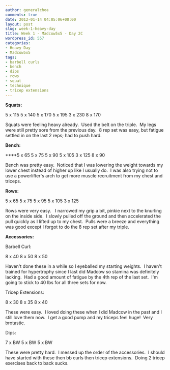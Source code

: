 ```yaml
---
author: generalchoa
comments: true
date: 2012-01-14 04:05:06+00:00
layout: post
slug: week-1-heavy-day
title: Week 1 - Madcow5x5 - Day 2C
wordpress_id: 557
categories:
- Heavy Day
- Madcow5x5
tags:
- barbell curls
- bench
- dips
- rows
- squat
- technique
- tricep extensions
---
```


**Squats:**

5 x 115
5 x 140
5 x 170
5 x 195
3 x 230
8 x 170

Squats were feeling heavy already.  Used the belt on the triple.  My legs were still pretty sore from the previous day.  8 rep set was easy, but fatigue settled in on the last 2 reps; had to push hard.

**Bench:**

****5 x 65
5 x 75
5 x 90
5 x 105
3 x 125
8 x 90

Bench was pretty easy.  Noticed that I was lowering the weight towards my lower chest instead of higher up like I usually do.  I was also trying not to use a powerlifter's arch to get more muscle recruitment from my chest and triceps.

**Rows:**

5 x 65
5 x 75
5 x 95
5 x 105
3 x 125

Rows were very easy.   I narrowed my grip a bit, pinkie next to the knurling on the inside side.  I slowly pulled off the ground and then accelerated the pull quickly as I lifted up to my chest.  Pulls were a breeze and everything was good except I forgot to do the 8 rep set after my triple.

**Accessories:**

Barbell Curl:

8 x 40
8 x 50
8 x 50

Haven't done these in a while so I eyeballed my starting weights.  I haven't trained for hypertrophy since I last did Madcow so stamina was definitely lacking.  Had a good amount of fatigue by the 4th rep of the last set.  I'm going to stick to 40 lbs for all three sets for now.

Tricep Extensions:

8 x 30
8 x 35
8 x 40

These were easy.  I loved doing these when I did Madcow in the past and I still love them now.  I get a good pump and my triceps feel huge!  Very brotastic.

Dips:

7 x BW
5 x BW
5 x BW

These were pretty hard.  I messed up the order of the accessories.  I should have started with these then bb curls then tricep extensions.  Doing 2 tricep exercises back to back sucks.
